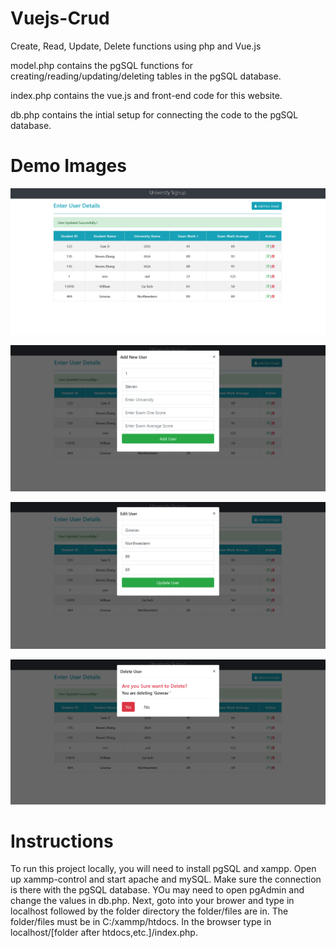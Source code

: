 # Vuejs-Crud
Create, Read, Update, Delete functions using php and Vue.js

model.php contains the pgSQL functions for creating/reading/updating/deleting tables in the pgSQL database. 

index.php contains the vue.js and front-end code for this website.

db.php contains the intial setup for connecting the code to the pgSQL database.

# Demo Images

![sample_1](https://github.com/stevenzhang070302/Vuejs-Crud/blob/master/crud_1.PNG?raw=true)

![sample_2](https://github.com/stevenzhang070302/Vuejs-Crud/blob/master/crud_2.PNG?raw=true)

![sample_3](https://github.com/stevenzhang070302/Vuejs-Crud/blob/master/crud_3.PNG?raw=true)

![sample_4](https://github.com/stevenzhang070302/Vuejs-Crud/blob/master/crud_4.PNG?raw=true)

# Instructions
To run this project locally, you will need to install pgSQL and xampp. Open up xammp-control and start apache and mySQL. Make sure the connection is there with the pgSQL database. YOu may need to open pgAdmin and change the values in db.php. Next, goto into your brower and type in localhost followed by the folder directory the folder/files are in. The folder/files must be in C:/xammp/htdocs. In the browser type in localhost/[folder after htdocs,etc.]/index.php. 
